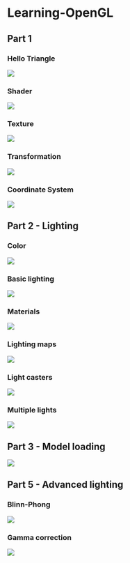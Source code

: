 # Learning-OpenGL

## Part 1
### Hello Triangle

![](Hello-Triangle/figure/result.png)


### Shader

![](Shader/result.gif)

### Texture

![](Texture/result.png)

### Transformation

![](Transformation/result.gif)

### Coordinate System

![](Coordinate-Systems/result.gif)

## Part 2 - Lighting

### Color

![](figures/colors.png)

### Basic lighting

![](figures/basic-lighting.gif)

### Materials

![](figures/silver.png)

### Lighting maps

![](figures/lighting-map.gif)

### Light casters

![](figures/spotlight.png)

### Multiple lights

![](figures/multiplelight.png)

## Part 3 - Model loading

![](figures/model.png)

## Part 5 - Advanced lighting

### Blinn-Phong
![](figures/advanced-lighting.png)

### Gamma correction

![](figures/gamma-correction.png)